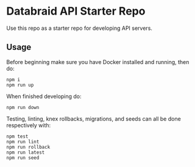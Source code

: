 # Databraid API Starter Repo

Use this repo as a starter repo for developing API servers.

## Usage

Before beginning make sure you have Docker installed and running, then do:

```
npm i
npm run up
```

When finished developing do:

```
npm run down
```

Testing, linting, knex rollbacks, migrations, and seeds can all be done respectively with:

```
npm test
npm run lint
npm run rollback
npm run latest
npm run seed
```
